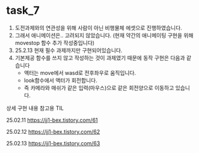 # task_7

1. 도전과제와의 연관성을 위해 사람이 아닌 비행물체 에셋으로 진행하였습니다.
2. 그래서 애니메이션은.. 고려되지 않았습니다. (현재 약간의 애니메이팅 구현을 위해 movestop 함수 추가 작성중입니다)
3. 25.2.13 현재 필수 과제까지만 구현되어있습니다.
4. 기본제공 함수를 쓰지 않고 작성하는 것이 과제였기 때문에 동작 구현은 다음과 같습니다
   * 액터는 move에서 wasd로 전후좌우로 움직입니다.
   * look함수에서 액터가 회전합니다.
   * 즉 카메라와 매쉬가 같은 입력(마우스)으로 같은 회전양으로 이동하고 있습니다.

상세 구현 내용 참고용 TIL  

25.02.11 https://jj1-bex.tistory.com/61  

25.02.12 https://jj1-bex.tistory.com/62  

25.02.13 https://jj1-bex.tistory.com/63
